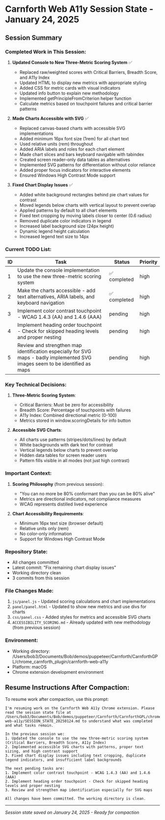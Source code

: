 # Carnforth Web A11y Session State - January 24, 2025

## Session Summary

### Completed Work in This Session:

1. **Updated Console to New Three-Metric Scoring System** ✅
   - Replaced raw/weighted scores with Critical Barriers, Breadth Score, and A11y Index
   - Updated HTML to display new metrics with appropriate styling
   - Added CSS for metric cards with visual indicators
   - Updated info button to explain new methodology
   - Implemented getPrincipleFromCriterion helper function
   - Calculate metrics based on touchpoint failures and critical barrier patterns

2. **Made Charts Accessible with SVG** ✅
   - Replaced canvas-based charts with accessible SVG implementations
   - Added minimum 16px font size (1rem) for all chart text
   - Used relative units (rem) throughout
   - Added ARIA labels and roles for each chart element
   - Made chart slices and bars keyboard navigable with tabindex
   - Created screen reader-only data tables as alternatives
   - Implemented SVG patterns for differentiation without color reliance
   - Added proper focus indicators for interactive elements
   - Ensured Windows High Contrast Mode support

3. **Fixed Chart Display Issues** ✅
   - Added white background rectangles behind pie chart values for contrast
   - Moved legends below charts with vertical layout to prevent overlap
   - Applied patterns by default to all chart elements
   - Fixed text cropping by moving labels closer to center (0.6 radius)
   - Removed duplicate color indicators in legend
   - Increased label background size (24px height)
   - Dynamic legend height calculation
   - Increased legend text size to 14px

### Current TODO List:
| ID | Task | Status | Priority |
|----|------|--------|----------|
| 1 | Update the console implementation to use the new three-metric scoring system | ✅ completed | high |
| 2 | Make the charts accessible - add text alternatives, ARIA labels, and keyboard navigation | ✅ completed | high |
| 3 | Implement color contrast touchpoint - WCAG 1.4.3 (AA) and 1.4.6 (AAA) | pending | high |
| 4 | Implement heading order touchpoint - Check for skipped heading levels and proper nesting | pending | high |
| 5 | Review and strengthen map identification especially for SVG maps - badly implemented SVG images seem to be identified as maps | pending | high |

### Key Technical Decisions:

1. **Three-Metric Scoring System**:
   - Critical Barriers: Must be zero for accessibility
   - Breadth Score: Percentage of touchpoints with failures
   - A11y Index: Combined directional metric (0-100)
   - Metrics stored in window.scoringDetails for info button

2. **Accessible SVG Charts**:
   - All charts use patterns (stripes/dots/lines) by default
   - White backgrounds with dark text for contrast
   - Vertical legends below charts to prevent overlap
   - Hidden data tables for screen reader users
   - Pattern fills visible in all modes (not just high contrast)

### Important Context:

1. **Scoring Philosophy** (from previous session):
   - "You can no more be 80% conformant than you can be 80% alive"
   - Metrics are directional indicators, not compliance measures
   - WCAG represents distilled lived experience

2. **Chart Accessibility Requirements**:
   - Minimum 16px text size (browser default)
   - Relative units only (rem)
   - No color-only information
   - Support for Windows High Contrast Mode

### Repository State:
- All changes committed
- Latest commit: "Fix remaining chart display issues"
- Working directory clean
- 3 commits from this session

### File Changes Made:
1. `js/panel.js` - Updated scoring calculations and chart implementations
2. `panel/panel.html` - Updated to show new metrics and use divs for charts
3. `css/panel.css` - Added styles for metrics and accessible SVG charts
4. `ACCESSIBILITY_SCORING.md` - Already updated with new methodology (from previous session)

### Environment:
- Working directory: /Users/bob3/Documents/Bob/demos/puppeteer/Carnforth/CarnforthGPL/chrome_carnforth_plugin/carnforth-web-a11y
- Platform: macOS
- Chrome extension development environment

## Resume Instructions After Compaction:

To resume work after compaction, use this prompt:

```
I'm resuming work on the Carnforth Web A11y Chrome extension. Please read the session state file at /Users/bob3/Documents/Bob/demos/puppeteer/Carnforth/CarnforthGPL/chrome_carnforth_plugin/carnforth-web-a11y/SESSION_STATE_20250124.md to understand what was completed and what tasks remain.

In the previous session we:
1. Updated the console to use the new three-metric scoring system (Critical Barriers, Breadth Score, A11y Index)
2. Implemented accessible SVG charts with patterns, proper text sizing, and high contrast support
3. Fixed chart display issues including text cropping, duplicate legend indicators, and insufficient label backgrounds

The next pending tasks are:
1. Implement color contrast touchpoint - WCAG 1.4.3 (AA) and 1.4.6 (AAA)
2. Implement heading order touchpoint - Check for skipped heading levels and proper nesting
3. Review and strengthen map identification especially for SVG maps

All changes have been committed. The working directory is clean.
```

---
*Session state saved on January 24, 2025 - Ready for compaction*